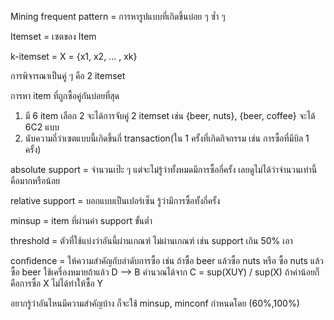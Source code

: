 Mining frequent pattern = การหารูปแบบที่เกิดขึ้นบ่อย ๆ ซ้ำ ๆ 

Itemset = เซตของ Item

k-itemset = X = {x1, x2, ... , xk}

การพิจารณาเป็นคู่ ๆ คือ 2 itemset

การหา item ที่ถูกซื้อคู่กันบ่อยที่สุด 
1. มี 6 item เลือก 2 จะได้การจับคู่ 2 itemset เช่น {beer, nuts}, {beer, coffee} จะได้ 6C2 แบบ
2. นับความถี่ว่าเซตแบบนี้เกิดขึ้นกี่ transaction(ใน 1 ครั้งที่เกิดกิจกรรม เช่น การซื้อที่มีบิล 1 ครั้ง) 

absolute support = จำนวนเป๊ะ ๆ แต่จะไม่รู้ว่าทั้งหมดมีการซื้อกี่ครั้ง เลยดูไม่ได้ว่าจำนวนเท่านี้คือมากหรือน้อย

relative support = บอกแบบเป็นเปอร์เซ็น รู้ว่ามีการซื้อทั้งกี่ครั้ง

minsup = item ที่ผ่านค่า support ขั้นต่ำ

threshold = ตัวที่ใช้แบ่งว่าอันนี้ผ่านเกณฑ์ ไม่ผ่านเกณฑ์ เช่น support เกิน 50% เอา

confidence = ให้ความสำคัญกับลำดับการซื้อ เช่น ถ้าซื้อ beer แล้วซื้อ nuts หรือ ซื้อ nuts แล้วซื้อ beer ใช้เครื่องหมายถ้าแล้ว D --> B คำนวณได้จาก C = sup(XUY) / sup(X) ถ้าค่าน้อยก็คือการซื้อ X ไม่ได้ทำให้ซื้อ Y

อยากรู้ว่าอันไหนมีความสำคัญบ้าง ก็จะใช้ minsup, minconf กำหนดโดย (60%,100%)
